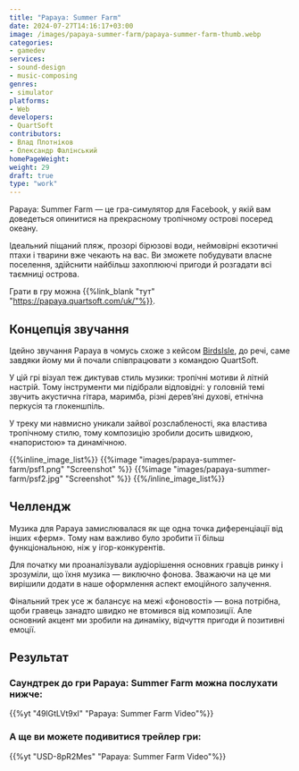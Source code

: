 ```yaml
---
title: "Papaya: Summer Farm"
date: 2024-07-27T14:16:17+03:00
image: /images/papaya-summer-farm/papaya-summer-farm-thumb.webp
categories:
- gamedev
services:
- sound-design
- music-composing
genres:
- simulator
platforms:
- Web
developers:
- QuartSoft
contributors:
- Влад Плотніков
- Олександр Фалінський
homePageWeight:
weight: 29
draft: true
type: "work"
---
```


Papaya: Summer Farm — це гра-симулятор для Facebook, у якій вам доведеться опинитися на прекрасному тропічному острові посеред океану.

Ідеальний піщаний пляж, прозорі бірюзові води, неймовірні екзотичні птахи і тварини вже чекають на вас. Ви зможете побудувати власне поселення, здійснити найбільш захоплюючі пригоди й розгадати всі таємниці острова.

Грати в гру можна {{%link_blank "тут" "https://papaya.quartsoft.com/uk/"%}}.

## Концепція звучання

Ідейно звучання Papaya в чомусь схоже з кейсом [BirdsIsle](works/birdsisle), до речі, саме завдяки йому ми й почали співпрацювати з командою QuartSoft.

У цій грі візуал теж диктував стиль музики: тропічні мотиви й літній настрій. Тому інструменти ми підібрали відповідні: у головній темі звучить акустична гітара, маримба, різні дерев’яні духові, етнічна перкусія та глокеншпіль.

У треку ми навмисно уникали зайвої розслабленості, яка властива тропічному стилю, тому композицію зробили досить швидкою, «напористою» та динамічною.

{{%inline_image_list%}}
{{%image "images/papaya-summer-farm/psf1.png" "Screenshot" %}}
{{%image "images/papaya-summer-farm/psf2.jpg" "Screenshot" %}}
{{%/inline_image_list%}}

## Челлендж

Музика для Papaya замислювалася як ще одна точка диференціації від інших «ферм». Тому нам важливо було зробити її більш функціональною, ніж у ігор-конкурентів.

Для початку ми проаналізували аудіорішення основних гравців ринку і зрозуміли, що їхня музика — виключно фонова. Зважаючи на це ми вирішили додати в наше оформлення аспект емоційного залучення.

Фінальний трек усе ж балансує на межі «фоновості» — вона потрібна, щоби гравець занадто швидко не втомився від композиції. Але основний акцент ми зробили на динаміку, відчуття пригоди й позитивні емоції.

## Результат

### Саундтрек до гри Papaya: Summer Farm можна послухати нижче:

{{%yt "49lGtLVt9xI" "Papaya: Summer Farm Video"%}}

### А ще ви можете подивитися трейлер гри:

{{%yt "USD-8pR2Mes" "Papaya: Summer Farm Video"%}}